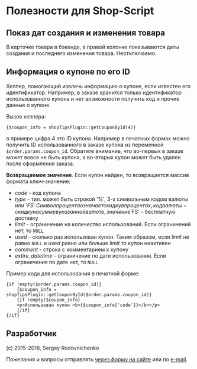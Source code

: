 # Полезности для Shop-Script

## Показ дат создания и изменения товара

В карточке товара в бэкенде, в правой колонке показываются даты создания и последнего изменения товара. Неотключаемо.

## Информация о купоне по его ID

Хелпер, помогающий извлечь информацию о купоне, если известен его идентификатор. Например, в заказе хранится только
идентификатор использованного купона и нет возможности получить код и прочие данные о купоне.

Вызов хелпера:

    {$coupon_info = shopTipsPlugin::getCouponById(4)}
    
в примере цифра 4 это ID купона. Например в печатных формах можно получить ID использованного в заказе купона из
переменной `$order.params.coupon_id`. Обратите внимание, что во-первых в заказе может вовсе не быть купона, а
во-вторых купон может быть удален после оформления заказа.

**Возвращаемое значение**. Если купон найден, то возвращается массив формата ключ-значение:
    
* *code* - код купона
* *type* - тип. может быть строкой '%', 3-х символьным кодом валюты или '$FS'. Символ процента означает
  скидку в процентах, код валюты - скидку на сумму в указанной валюте, значение '$FS' - бесплатную доставку
* *limit* - ограничение на количество использований. Если ограничений нет, то `NULL`
* *used* - сколько раз использован купон. Таким образом, если *limit* не равно `NULL` и *used* равно или больше *limit*
  то купон неактивен
* *comment* - строка с комментарием к купону
* *extire_datetime* - ограничение по дате использования. Если ограничения по дате нет, то `NULL`

Пример кода для использования в печатной форме:

    {if !empty($order.params.coupon_id)}
        {$coupon_info = shopTipsPlugin::getCouponById($order.params.coupon_id)}
        {if !empty($coupon_info}
        <p>Использован купон <b>{$coupon_info['code']}</b></p>
        {/if}
    {/if}

## Разработчик
(c) 2015-2016, Sergey Rodovnichenko

Пожелания и вопросы отправлять [через форму на сайте](https://www.syrnik.com/support/request/) или по
[e-mail](mailto:support@syrnik.com).
